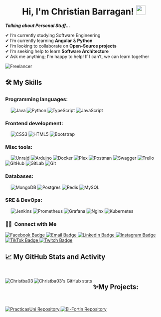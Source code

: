 <h1 align="center">
Hi, I'm Christian Barragan!
	<a href="https://github.com/Christba03" target="_self">
		<img src="https://media.giphy.com/media/hvRJCLFzcasrR4ia7z/giphy.gif" width="30">
	</a>
</h1>

***Talking about Personal Stuff...***

✔ I’m currently studying Software Engineering <br>
✔ I’m currently learning **Angular** & **Python**<br>
✔ I’m looking to collaborate on **Open-Source projects**<br>
✔ I’m seeking help to learn **Software Architecture**<br>
✔ Ask me anything; I'm happy to help! If I can’t, we can learn together<br>

![Freelancer](https://img.shields.io/badge/Freelancer-29B2FE?style=for-the-badge&logo=Freelancer&logoColor=white)

## 🛠️ My Skills

### Programming languages:
&emsp;
![Java](https://img.shields.io/badge/java-%23ED8B00.svg?style=for-the-badge&logo=openjdk&logoColor=white)
![Python](https://img.shields.io/badge/python-3670A0?style=for-the-badge&logo=python&logoColor=ffdd54)
![TypeScript](https://img.shields.io/badge/typescript-%23007ACC.svg?style=for-the-badge&logo=typescript&logoColor=white)
![JavaScript](https://img.shields.io/badge/javascript-%23323330.svg?style=for-the-badge&logo=javascript&logoColor=%23F7DF1E)

### Frontend development:
&emsp;
![CSS3](https://img.shields.io/badge/css3-%231572B6.svg?style=for-the-badge&logo=css3&logoColor=white)
![HTML5](https://img.shields.io/badge/html5-%23E34F26.svg?style=for-the-badge&logo=html5&logoColor=white)
![Bootstrap](https://img.shields.io/badge/bootstrap-%238511FA.svg?style=for-the-badge&logo=bootstrap&logoColor=white)

### Misc tools:
&emsp;
![Unraid](https://img.shields.io/badge/unraid-%23F15A2C.svg?style=for-the-badge&logo=unraid&logoColor=white)
![Arduino](https://img.shields.io/badge/-Arduino-00979D?style=for-the-badge&logo=Arduino&logoColor=white)
![Docker](https://img.shields.io/badge/docker-%230db7ed.svg?style=for-the-badge&logo=docker&logoColor=white)
![Plex](https://img.shields.io/badge/plex-%23E5A00D.svg?style=for-the-badge&logo=plex&logoColor=white)
![Postman](https://img.shields.io/badge/Postman-FF6C37?style=for-the-badge&logo=postman&logoColor=white)
![Swagger](https://img.shields.io/badge/-Swagger-%23Clojure?style=for-the-badge&logo=swagger&logoColor=white)
![Trello](https://img.shields.io/badge/Trello-%23026AA7.svg?style=for-the-badge&logo=Trello&logoColor=white)
![GitHub](https://img.shields.io/badge/github-%23121011.svg?style=for-the-badge&logo=github&logoColor=white)
![GitLab](https://img.shields.io/badge/gitlab-%23181717.svg?style=for-the-badge&logo=gitlab&logoColor=white)
![Git](https://img.shields.io/badge/git-%23F05033.svg?style=for-the-badge&logo=git&logoColor=white)

### Databases:
&emsp;
![MongoDB](https://img.shields.io/badge/MongoDB-%234ea94b.svg?style=for-the-badge&logo=mongodb&logoColor=white)
![Postgres](https://img.shields.io/badge/postgres-%23316192.svg?style=for-the-badge&logo=postgresql&logoColor=white)
![Redis](https://img.shields.io/badge/redis-%23DD0031.svg?style=for-the-badge&logo=redis&logoColor=white)
![MySQL](https://img.shields.io/badge/mysql-4479A1.svg?style=for-the-badge&logo=mysql&logoColor=white)

### SRE & DevOps:
&emsp;
![Jenkins](https://img.shields.io/badge/jenkins-%232C5263.svg?style=for-the-badge&logo=jenkins&logoColor=white)
![Prometheus](https://img.shields.io/badge/Prometheus-E6522C?style=for-the-badge&logo=Prometheus&logoColor=white)
![Grafana](https://img.shields.io/badge/grafana-%23F46800.svg?style=for-the-badge&logo=grafana&logoColor=white)
![Nginx](https://img.shields.io/badge/nginx-%23009639.svg?style=for-the-badge&logo=nginx&logoColor=white)
![Kubernetes](https://img.shields.io/badge/kubernetes-%23326ce5.svg?style=for-the-badge&logo=kubernetes&logoColor=white)

### 🤝🏻 &nbsp;Connect with Me

  <a href="https://www.facebook.com/christian.barragan.50/" target="_blank">
    <img src="https://img.shields.io/badge/Facebook-%231877F2.svg?style=for-the-badge&logo=Facebook&logoColor=white" alt="Facebook Badge" />
  </a>
  <a href="mailto:christba455@gmail.com" target="_blank">
    <img src="https://img.shields.io/badge/Email-%23D14836.svg?style=for-the-badge&logo=Gmail&logoColor=white" alt="Email Badge" />
  </a>
  <a href="https://www.linkedin.com/in/christian-barrag%C3%A1n-3b3218185/" target="_blank">
    <img src="https://img.shields.io/badge/LinkedIn-%230077B5.svg?style=for-the-badge&logo=linkedin&logoColor=white" alt="LinkedIn Badge" />
  </a>
  <a href="https://www.instagram.com/christbap/" target="_blank">
    <img src="https://img.shields.io/badge/Instagram-%23E4405F.svg?style=for-the-badge&logo=Instagram&logoColor=white" alt="Instagram Badge" />
  </a>
  <a href="https://www.tiktok.com/@christba" target="_blank">
    <img src="https://img.shields.io/badge/TikTok-%23000000.svg?style=for-the-badge&logo=TikTok&logoColor=white" alt="TikTok Badge" />
  </a>
  <a href="https://www.twitch.tv/" target="_blank">
    <img src="https://img.shields.io/badge/Twitch-%239146FF.svg?style=for-the-badge&logo=Twitch&logoColor=white" alt="Twitch Badge" />
  </a>

## 📈 My GitHub Stats and Activity
&emsp;

<p><img align="left" src="https://github-readme-stats.vercel.app/api/top-langs?username=Christba03&show_icons=true&theme=dark&locale=en&layout=compact" alt="Christba03" /></p>
<p><img align="left" src="https://github-readme-stats.vercel.app/api?username=Christba03&show_icons=true&title_color=ffc857&icon_color=8ac926&text_color=daf7dc&bg_color=151515&hide=stars" alt="Christba03's GitHub stats" /></p>

##  ✨My Projects:
&emsp;

<a href="https://github.com/Christba03/PracticasUni">
  <img align="center" src="https://github-readme-stats.vercel.app/api/pin/?username=Christba03&repo=PracticasUni&theme=tokyonight" alt="PracticasUni Repository" />
</a>

<a href="https://github.com/Christba03/El-Fortin">
  <img align="center" src="https://github-readme-stats.vercel.app/api/pin/?username=Christba03&repo=El-Fortin&theme=tokyonight" alt="El-Fortin Repository" />
</a>
